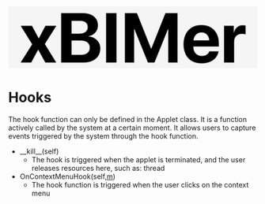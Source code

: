 <p align='center'>
<img src='../_images/logo.png' width='512px'/>
</p>

# Hooks

The hook function can only be defined in the Applet class. It is a function actively called by the system at a certain moment. It allows users to capture events triggered by the system through the hook function.

- \_\_kill\_\_(self)
  - The hook is triggered when the applet is terminated, and the user releases resources here, such as: thread
- OnContextMenuHook(self,[m](../_builtins/XiR/hook/ContextMenuEventArgs.md))
  - The hook function is triggered when the user clicks on the context menu
